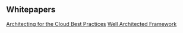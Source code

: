 Whitepapers
----------
[Architecting for the Cloud Best Practices](arch_for_cloud_whitepaper.md)
[Well Architected Framework](well_architected_framework.md)
